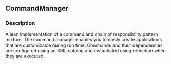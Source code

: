 ## CommandManager

### Description

A lean implementation of a command and chain of responsibility pattern mixture. The command manager enables you to easily create applications that are customizable during run time. Commands and their dependencies are configured using an XML catalog and instantiated using reflection when they are executed.
